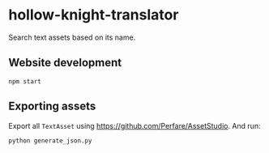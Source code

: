 # hollow-knight-translator

Search text assets based on its name.

## Website development

```
npm start
```


## Exporting assets

Export all `TextAsset` using https://github.com/Perfare/AssetStudio. And run:

```
python generate_json.py
```

